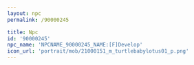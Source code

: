 ```yaml
---
layout: npc
permalink: /90000245

title: Npc
id: '90000245'
npc_name: 'NPCNAME_90000245_NAME:[F]Develop'
icon_url: 'portrait/mob/21000151_m_turtlebabylotus01_p.png'
---
```

